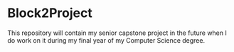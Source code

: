 # Block2Project

This repository will contain my senior capstone project in the future when I do work on it during my final year of my Computer Science degree.

